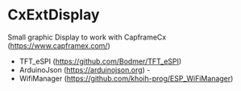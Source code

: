 # CxExtDisplay

Small graphic Display to work with CapframeCx (https://www.capframex.com/)

 - TFT_eSPI (https://github.com/Bodmer/TFT_eSPI)
 - ArduinoJson (https://arduinojson.org) - 
 - WifiManager (https://github.com/khoih-prog/ESP_WiFiManager)
